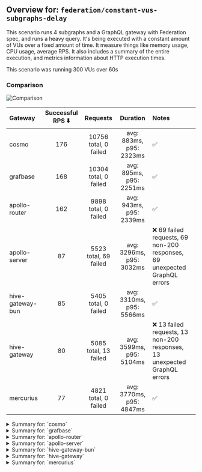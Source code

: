 ## Overview for: `federation/constant-vus-subgraphs-delay`


This scenario runs 4 subgraphs and a GraphQL gateway with Federation spec, and runs a heavy query. It's being executed with a constant amount of VUs over a fixed amount of time. It measure things like memory usage, CPU usage, average RPS. It also includes a summary of the entire execution, and metrics information about HTTP execution times.


This scenario was running 300 VUs over 60s


### Comparison


<img src="https://imagedelivery.net/KYe9TScr4TldYHA48pczVg/2242d773-552a-40d9-6f57-0b47e9e3d700/public" alt="Comparison" />


| Gateway          | Successful RPS ⬇️ |       Requests        |         Duration         | Notes                                                                    |
| :--------------- | :---------------: | :-------------------: | :----------------------: | :----------------------------------------------------------------------- |
| cosmo            |        176        | 10756 total, 0 failed | avg: 883ms, p95: 2323ms  | ✅                                                                        |
| grafbase         |        168        | 10304 total, 0 failed | avg: 895ms, p95: 2251ms  | ✅                                                                        |
| apollo-router    |        162        | 9898 total, 0 failed  | avg: 943ms, p95: 2339ms  | ✅                                                                        |
| apollo-server    |        87         | 5523 total, 69 failed | avg: 3296ms, p95: 3032ms | ❌ 69 failed requests, 69 non-200 responses, 69 unexpected GraphQL errors |
| hive-gateway-bun |        85         | 5405 total, 0 failed  | avg: 3310ms, p95: 5566ms | ✅                                                                        |
| hive-gateway     |        80         | 5085 total, 13 failed | avg: 3599ms, p95: 5104ms | ❌ 13 failed requests, 13 non-200 responses, 13 unexpected GraphQL errors |
| mercurius        |        77         | 4821 total, 0 failed  | avg: 3770ms, p95: 4847ms | ✅                                                                        |



<details>
  <summary>Summary for: `cosmo`</summary>

  **K6 Output**




```
     ✓ response code was 200
     ✓ no graphql errors
     ✓ valid response structure

     █ setup

     checks.........................: 100.00% ✓ 32208      ✗ 0    
     data_received..................: 944 MB  16 MB/s
     data_sent......................: 13 MB   209 kB/s
     http_req_blocked...............: avg=2.78ms   min=1.69µs  med=4.01µs   max=3.67s p(90)=6.16µs   p(95)=13.09µs
     http_req_connecting............: avg=2.4ms    min=0s      med=0s       max=3.67s p(90)=0s       p(95)=0s     
     http_req_duration..............: avg=882.84ms min=3.46ms  med=715.72ms max=5.35s p(90)=1.83s    p(95)=2.32s  
       { expected_response:true }...: avg=882.84ms min=3.46ms  med=715.72ms max=5.35s p(90)=1.83s    p(95)=2.32s  
     http_req_failed................: 0.00%   ✓ 0          ✗ 10756
     http_req_receiving.............: avg=279.54ms min=35.63µs med=99.18µs  max=4.75s p(90)=1.08s    p(95)=1.72s  
     http_req_sending...............: avg=27.6ms   min=8.72µs  med=21.29µs  max=3.16s p(90)=140.32µs p(95)=20.21ms
     http_req_tls_handshaking.......: avg=0s       min=0s      med=0s       max=0s    p(90)=0s       p(95)=0s     
     http_req_waiting...............: avg=575.69ms min=3.34ms  med=550.79ms max=3.05s p(90)=1.02s    p(95)=1.16s  
     http_reqs......................: 10756   176.403885/s
     iteration_duration.............: avg=1.68s    min=20.97ms med=1.37s    max=9.63s p(90)=3.49s    p(95)=4.24s  
     iterations.....................: 10736   176.075875/s
     vus............................: 300     min=300      max=300
     vus_max........................: 300     min=300      max=300
```


**Performance Overview**


<img src="https://imagedelivery.net/KYe9TScr4TldYHA48pczVg/028ad7d7-303f-4242-b47e-3d71170d6f00/public" alt="Performance Overview" />


**Subgraphs Overview**


<img src="https://imagedelivery.net/KYe9TScr4TldYHA48pczVg/3e50f4f4-db30-4344-90ef-8042449ecd00/public" alt="Subgraphs Overview" />


**HTTP Overview**


<img src="https://imagedelivery.net/KYe9TScr4TldYHA48pczVg/947b59d2-7a15-4d6a-69a4-1f8fff01cd00/public" alt="HTTP Overview" />


  </details>

<details>
  <summary>Summary for: `grafbase`</summary>

  **K6 Output**




```
     ✓ response code was 200
     ✓ no graphql errors
     ✓ valid response structure

     █ setup

     checks.........................: 100.00% ✓ 30852      ✗ 0    
     data_received..................: 906 MB  15 MB/s
     data_sent......................: 12 MB   201 kB/s
     http_req_blocked...............: avg=1.59ms   min=1.29µs  med=3.53µs   max=2.43s p(90)=5.3µs   p(95)=11.47µs
     http_req_connecting............: avg=856.19µs min=0s      med=0s       max=2.43s p(90)=0s      p(95)=0s     
     http_req_duration..............: avg=894.74ms min=3.04ms  med=743.12ms max=5.89s p(90)=1.84s   p(95)=2.25s  
       { expected_response:true }...: avg=894.74ms min=3.04ms  med=743.12ms max=5.89s p(90)=1.84s   p(95)=2.25s  
     http_req_failed................: 0.00%   ✓ 0          ✗ 10304
     http_req_receiving.............: avg=311.79ms min=35.78µs med=90.03µs  max=5.67s p(90)=1.26s   p(95)=1.65s  
     http_req_sending...............: avg=16.3ms   min=7.56µs  med=16.53µs  max=2.36s p(90)=86.05µs p(95)=1.05ms 
     http_req_tls_handshaking.......: avg=0s       min=0s      med=0s       max=0s    p(90)=0s      p(95)=0s     
     http_req_waiting...............: avg=566.63ms min=2.99ms  med=532.23ms max=2.44s p(90)=1.01s   p(95)=1.24s  
     http_reqs......................: 10304   168.974767/s
     iteration_duration.............: avg=1.75s    min=23.65ms med=1.54s    max=9.23s p(90)=3.48s   p(95)=4.21s  
     iterations.....................: 10284   168.646788/s
     vus............................: 17      min=17       max=300
     vus_max........................: 300     min=300      max=300
```


**Performance Overview**


<img src="https://imagedelivery.net/KYe9TScr4TldYHA48pczVg/7d9bb5a0-4197-4a49-8941-a72c7356ac00/public" alt="Performance Overview" />


**Subgraphs Overview**


<img src="https://imagedelivery.net/KYe9TScr4TldYHA48pczVg/1ae6e653-909a-4f62-319c-bfed3068b500/public" alt="Subgraphs Overview" />


**HTTP Overview**


<img src="https://imagedelivery.net/KYe9TScr4TldYHA48pczVg/74ab2950-ced5-4d0d-f189-6f9a7bfd8700/public" alt="HTTP Overview" />


  </details>

<details>
  <summary>Summary for: `apollo-router`</summary>

  **K6 Output**




```
     ✓ response code was 200
     ✓ no graphql errors
     ✓ valid response structure

     █ setup

     checks.........................: 100.00% ✓ 29634      ✗ 0    
     data_received..................: 869 MB  14 MB/s
     data_sent......................: 12 MB   193 kB/s
     http_req_blocked...............: avg=1.75ms   min=1.41µs  med=3.16µs   max=1.66s  p(90)=5.17µs   p(95)=10.99µs
     http_req_connecting............: avg=1.59ms   min=0s      med=0s       max=1.66s  p(90)=0s       p(95)=0s     
     http_req_duration..............: avg=942.64ms min=6.63ms  med=787.05ms max=5.52s  p(90)=1.87s    p(95)=2.33s  
       { expected_response:true }...: avg=942.64ms min=6.63ms  med=787.05ms max=5.52s  p(90)=1.87s    p(95)=2.33s  
     http_req_failed................: 0.00%   ✓ 0          ✗ 9898 
     http_req_receiving.............: avg=277.46ms min=33.79µs med=84.59µs  max=4.3s   p(90)=1.16s    p(95)=1.65s  
     http_req_sending...............: avg=17.57ms  min=8.04µs  med=14.92µs  max=4.15s  p(90)=112.12µs p(95)=15.71ms
     http_req_tls_handshaking.......: avg=0s       min=0s      med=0s       max=0s     p(90)=0s       p(95)=0s     
     http_req_waiting...............: avg=647.61ms min=6.54ms  med=615.65ms max=2.52s  p(90)=1.1s     p(95)=1.24s  
     http_reqs......................: 9898    162.297432/s
     iteration_duration.............: avg=1.82s    min=31.24ms med=1.56s    max=10.88s p(90)=3.52s    p(95)=4.29s  
     iterations.....................: 9878    161.969492/s
     vus............................: 2       min=2        max=300
     vus_max........................: 300     min=300      max=300
```


**Performance Overview**


<img src="https://imagedelivery.net/KYe9TScr4TldYHA48pczVg/b3fb35c2-284b-473e-f33c-dc116aa5af00/public" alt="Performance Overview" />


**Subgraphs Overview**


<img src="https://imagedelivery.net/KYe9TScr4TldYHA48pczVg/c9439ec6-b7a2-40cc-f1a4-b6b6e64b3c00/public" alt="Subgraphs Overview" />


**HTTP Overview**


<img src="https://imagedelivery.net/KYe9TScr4TldYHA48pczVg/8185f29b-60b9-4489-ef7e-0619de9e5200/public" alt="HTTP Overview" />


  </details>

<details>
  <summary>Summary for: `apollo-server`</summary>

  **K6 Output**




```
     ✗ response code was 200
      ↳  98% — ✓ 5434 / ✗ 69
     ✗ no graphql errors
      ↳  98% — ✓ 5434 / ✗ 69
     ✓ valid response structure

     █ setup

     checks.........................: 99.16% ✓ 16302     ✗ 138  
     data_received..................: 479 MB 7.7 MB/s
     data_sent......................: 6.6 MB 105 kB/s
     http_req_blocked...............: avg=304.17µs min=1.37µs  med=2.95µs  max=13.89ms  p(90)=4.75µs   p(95)=284.73µs
     http_req_connecting............: avg=294.75µs min=0s      med=0s      max=13.37ms  p(90)=0s       p(95)=211.13µs
     http_req_duration..............: avg=3.29s    min=11.44ms med=1.86s   max=1m0s     p(90)=2.61s    p(95)=3.03s   
       { expected_response:true }...: avg=2.57s    min=11.44ms med=1.84s   max=59.88s   p(90)=2.59s    p(95)=2.81s   
     http_req_failed................: 1.24%  ✓ 69        ✗ 5454 
     http_req_receiving.............: avg=649.96µs min=0s      med=103.7µs max=243.72ms p(90)=215.01µs p(95)=390.66µs
     http_req_sending...............: avg=142.41µs min=8.49µs  med=14.67µs max=73.99ms  p(90)=35.65µs  p(95)=183.71µs
     http_req_tls_handshaking.......: avg=0s       min=0s      med=0s      max=0s       p(90)=0s       p(95)=0s      
     http_req_waiting...............: avg=3.29s    min=11.37ms med=1.85s   max=1m0s     p(90)=2.61s    p(95)=3.03s   
     http_reqs......................: 5523   88.387569/s
     iteration_duration.............: avg=3.32s    min=352.6ms med=1.88s   max=1m0s     p(90)=2.63s    p(95)=3.04s   
     iterations.....................: 5503   88.067498/s
     vus............................: 90     min=90      max=300
     vus_max........................: 300    min=300     max=300
```


**Performance Overview**


<img src="https://imagedelivery.net/KYe9TScr4TldYHA48pczVg/7a861f1f-b971-4314-957b-104e3bcb0500/public" alt="Performance Overview" />


**Subgraphs Overview**


<img src="https://imagedelivery.net/KYe9TScr4TldYHA48pczVg/93b0dbe5-32c3-4009-a8ef-cffdbdbe6200/public" alt="Subgraphs Overview" />


**HTTP Overview**


<img src="https://imagedelivery.net/KYe9TScr4TldYHA48pczVg/a4b53c82-d44c-49dc-e59f-76c00d64fc00/public" alt="HTTP Overview" />


  </details>

<details>
  <summary>Summary for: `hive-gateway-bun`</summary>

  **K6 Output**




```
     ✓ response code was 200
     ✓ no graphql errors
     ✓ valid response structure

     █ setup

     checks.........................: 100.00% ✓ 16155     ✗ 0    
     data_received..................: 474 MB  7.5 MB/s
     data_sent......................: 6.4 MB  102 kB/s
     http_req_blocked...............: avg=1.2ms   min=1.47µs   med=3.9µs   max=82.87ms  p(90)=6.44µs   p(95)=950.4µs 
     http_req_connecting............: avg=1.16ms  min=0s       med=0s      max=82.84ms  p(90)=0s       p(95)=456.01µs
     http_req_duration..............: avg=3.3s    min=15.93ms  med=2.94s   max=7.36s    p(90)=5.15s    p(95)=5.56s   
       { expected_response:true }...: avg=3.3s    min=15.93ms  med=2.94s   max=7.36s    p(90)=5.15s    p(95)=5.56s   
     http_req_failed................: 0.00%   ✓ 0         ✗ 5405 
     http_req_receiving.............: avg=55.08ms min=39.17µs  med=103µs   max=1.95s    p(90)=47.5ms   p(95)=453.94ms
     http_req_sending...............: avg=1.84ms  min=9.11µs   med=20.06µs max=798.33ms p(90)=128.87µs p(95)=3.94ms  
     http_req_tls_handshaking.......: avg=0s      min=0s       med=0s      max=0s       p(90)=0s       p(95)=0s      
     http_req_waiting...............: avg=3.25s   min=15.69ms  med=2.9s    max=7.36s    p(90)=5.1s     p(95)=5.49s   
     http_reqs......................: 5405    85.551833/s
     iteration_duration.............: avg=3.43s   min=146.48ms med=3.03s   max=7.37s    p(90)=5.34s    p(95)=5.78s   
     iterations.....................: 5385    85.235267/s
     vus............................: 55      min=55      max=300
     vus_max........................: 300     min=300     max=300
```


**Performance Overview**


<img src="https://imagedelivery.net/KYe9TScr4TldYHA48pczVg/88c4d77c-f43c-4b45-0528-002ae1c57200/public" alt="Performance Overview" />


**Subgraphs Overview**


<img src="https://imagedelivery.net/KYe9TScr4TldYHA48pczVg/fd58ba72-d6a7-4607-9a6b-308ed3a9ab00/public" alt="Subgraphs Overview" />


**HTTP Overview**


<img src="https://imagedelivery.net/KYe9TScr4TldYHA48pczVg/db4709da-6f4f-4cdf-01af-8829dc7ecc00/public" alt="HTTP Overview" />


  </details>

<details>
  <summary>Summary for: `hive-gateway`</summary>

  **K6 Output**




```
     ✗ response code was 200
      ↳  99% — ✓ 5052 / ✗ 13
     ✗ no graphql errors
      ↳  99% — ✓ 5052 / ✗ 13
     ✓ valid response structure

     █ setup

     checks.........................: 99.82% ✓ 15156     ✗ 26   
     data_received..................: 445 MB 7.0 MB/s
     data_sent......................: 6.0 MB 95 kB/s
     http_req_blocked...............: avg=1.07ms   min=1.46µs   med=3.57µs   max=74.1ms  p(90)=5.54µs   p(95)=1.77ms  
     http_req_connecting............: avg=1.04ms   min=0s       med=0s       max=67.62ms p(90)=0s       p(95)=1.14ms  
     http_req_duration..............: avg=3.59s    min=17.61ms  med=2.52s    max=1m0s    p(90)=3.68s    p(95)=5.1s    
       { expected_response:true }...: avg=3.45s    min=17.61ms  med=2.51s    max=59.85s  p(90)=3.66s    p(95)=5.02s   
     http_req_failed................: 0.25%  ✓ 13        ✗ 5072 
     http_req_receiving.............: avg=369.41µs min=0s       med=105.56µs max=47.35ms p(90)=423.84µs p(95)=1.22ms  
     http_req_sending...............: avg=216.23µs min=8.85µs   med=20.48µs  max=58.11ms p(90)=47.19µs  p(95)=330.44µs
     http_req_tls_handshaking.......: avg=0s       min=0s       med=0s       max=0s      p(90)=0s       p(95)=0s      
     http_req_waiting...............: avg=3.59s    min=17.33ms  med=2.52s    max=1m0s    p(90)=3.68s    p(95)=5.1s    
     http_reqs......................: 5085   80.310172/s
     iteration_duration.............: avg=3.63s    min=585.53ms med=2.54s    max=1m0s    p(90)=3.73s    p(95)=5.13s   
     iterations.....................: 5065   79.994301/s
     vus............................: 43     min=43      max=300
     vus_max........................: 300    min=300     max=300
```


**Performance Overview**


<img src="https://imagedelivery.net/KYe9TScr4TldYHA48pczVg/e90eb221-de41-43f6-2f11-155abf97ca00/public" alt="Performance Overview" />


**Subgraphs Overview**


<img src="https://imagedelivery.net/KYe9TScr4TldYHA48pczVg/59d2a87f-14c5-4b61-eb1b-a8d85f4f1100/public" alt="Subgraphs Overview" />


**HTTP Overview**


<img src="https://imagedelivery.net/KYe9TScr4TldYHA48pczVg/0be67878-f4bb-4395-d1e5-24eeb12af900/public" alt="HTTP Overview" />


  </details>

<details>
  <summary>Summary for: `mercurius`</summary>

  **K6 Output**




```
     ✓ response code was 200
     ✓ no graphql errors
     ✓ valid response structure

     █ setup

     checks.........................: 100.00% ✓ 14403     ✗ 0    
     data_received..................: 423 MB  6.8 MB/s
     data_sent......................: 5.7 MB  92 kB/s
     http_req_blocked...............: avg=564.75µs min=1.72µs   med=3.67µs   max=28.36ms  p(90)=5.59µs   p(95)=3.67ms  
     http_req_connecting............: avg=540.03µs min=0s       med=0s       max=17.49ms  p(90)=0s       p(95)=3.32ms  
     http_req_duration..............: avg=3.76s    min=11.56ms  med=3.76s    max=7.44s    p(90)=4.61s    p(95)=4.84s   
       { expected_response:true }...: avg=3.76s    min=11.56ms  med=3.76s    max=7.44s    p(90)=4.61s    p(95)=4.84s   
     http_req_failed................: 0.00%   ✓ 0         ✗ 4821 
     http_req_receiving.............: avg=1.09ms   min=37.51µs  med=104.59µs max=196.83ms p(90)=280.61µs p(95)=653.53µs
     http_req_sending...............: avg=136.6µs  min=8.54µs   med=20.9µs   max=109.98ms p(90)=42.29µs  p(95)=198.92µs
     http_req_tls_handshaking.......: avg=0s       min=0s       med=0s       max=0s       p(90)=0s       p(95)=0s      
     http_req_waiting...............: avg=3.76s    min=11.45ms  med=3.76s    max=7.44s    p(90)=4.61s    p(95)=4.84s   
     http_reqs......................: 4821    77.681115/s
     iteration_duration.............: avg=3.8s     min=469.42ms med=3.77s    max=7.44s    p(90)=4.63s    p(95)=4.86s   
     iterations.....................: 4801    77.358853/s
     vus............................: 59      min=59      max=300
     vus_max........................: 300     min=300     max=300
```


**Performance Overview**


<img src="https://imagedelivery.net/KYe9TScr4TldYHA48pczVg/d5701aee-2a40-4ac7-efba-4a26cede5b00/public" alt="Performance Overview" />


**Subgraphs Overview**


<img src="https://imagedelivery.net/KYe9TScr4TldYHA48pczVg/40d36d98-0a05-4e77-0dc8-a1e84f8bdd00/public" alt="Subgraphs Overview" />


**HTTP Overview**


<img src="https://imagedelivery.net/KYe9TScr4TldYHA48pczVg/d1ce111d-4425-4b4a-05b7-e3d85611ac00/public" alt="HTTP Overview" />


  </details>